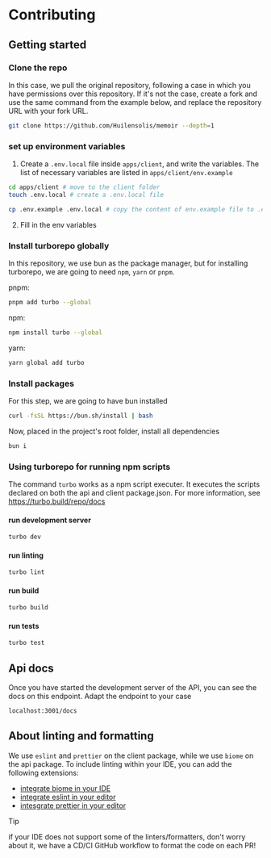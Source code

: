 # Contributing

## Getting started

### Clone the repo
In this case, we pull the original repository, following a case in which you have permissions over this repository. If it's not the case, create a fork and use the same command from the example below, and replace the repository URL with your fork URL.

```bash
git clone https://github.com/Huilensolis/memoir --depth=1
```

### set up environment variables
1. Create a `.env.local` file inside `apps/client`, and write the variables. The list of necessary variables are listed in `apps/client/env.example`

```bash
cd apps/client # move to the client folder
touch .env.local # create a .env.local file

cp .env.example .env.local # copy the content of env.example file to .env.local file
```
2. Fill in the env variables

### Install turborepo globally
In this repository, we use bun as the package manager, but for installing turborepo, we are going to need `npm`, `yarn` or `pnpm`.

pnpm:

```bash
pnpm add turbo --global
```

npm:

```bash
npm install turbo --global
```

yarn:

```bash
yarn global add turbo
```

### Install packages
For this step, we are going to have bun installed

```bash
curl -fsSL https://bun.sh/install | bash
```

Now, placed in the project's root folder, install all dependencies

```bash
bun i
```

### Using turborepo for running npm scripts
The command `turbo` works as a npm script executer. It executes the scripts declared on both the api and client package.json.
For more information, see https://turbo.build/repo/docs

#### run development server

```bash
turbo dev
```

#### run linting

```bash
turbo lint
```

#### run build

```bash
turbo build
```

#### run tests

```bash
turbo test
```

## Api docs
Once you have started the development server of the API, you can see the docs on this endpoint. Adapt the endpoint to your case
```bash
localhost:3001/docs
```

## About linting and formatting
We use `eslint` and `prettier` on the client package, while we use `biome` on the api package.
To include linting within your IDE, you can add the following extensions:
- [integrate biome in your IDE](https://biomejs.dev/guides/integrate-in-editor/)
- [integrate eslint in your editor](https://eslint.org/docs/latest/use/integrations#editors)
- [intesgrate prettier in your editor](https://prettier.io/docs/en/editors.html)
> [!TIP]
> if your IDE does not support some of the linters/formatters, don't worry about it, we have a CD/CI GitHub workflow to format the code on each PR!
